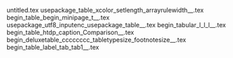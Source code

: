 untitled.tex
usepackage_table_xcolor_setlength_arrayrulewidth__.tex
begin_table_begin_minipage_t__.tex
usepackage_utf8_inputenc_usepackage_table__.tex
begin_tabular_l_l_l__.tex
begin_table_htdp_caption_Comparison__.tex
begin_deluxetable_cccccccc_tabletypesize_footnotesize__.tex
begin_table_label_tab_tab1__.tex